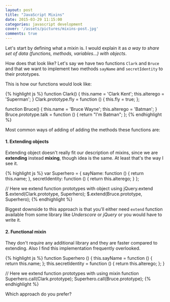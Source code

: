 ```yaml
---
layout: post
title: "JavaScript Mixins"
date: 2015-03-29 11:15:00
categories: javascript development
cover: '/assets/pictures/mixins-post.jpg'
comments: true
---
```


Let's start by defining what a mixin is. I would explain it as _a way to share set of data (functions, methods, variables…) with objects_.

How does that look like? Let's say we have two functions `Clark` and `Bruce` and that we want to implement two methods `sayName` and `secretIdentity` to their prototypes.

This is how our functions would look like:

{% highlight js %}
function Clark() {
    this.name = 'Clark Kent';
    this.alterego = 'Superman';
}
Clark.prototype.fly = function () {
    this.fly = true;
};

function Bruce() {
    this.name = 'Bruce Wayne';
    this.alterego = 'Batman';
}
Bruce.prototype.talk = function () {
    return "I'm Batman";
};
{% endhighlight %}

Most common ways of adding of adding the methods these functions are:

#### 1. Extending objects

Extending object doesn't really fit our description of mixins, since we are **extending** instead **mixing**, though idea is the same. At least that's the way I see it.

{% highlight js %}
var Superhero = {
    sayName: function () {
        return this.name;
    },
    secretIdentity: function () {
        return this.alterego;
    }
};

// Here we extend function prototypes with object using jQuery.extend
$.extend(Clark.prototype, Superhero);
$.extend(Bruce.prototype, Superhero);
{% endhighlight %}

Biggest downside to this approach is that you'll either need `extend` function available from some library like _Underscore_ or _jQuery_ or you would have to write it.


#### 2. Functional mixin

They don't require any additional library and they are faster compared to extending. Also I find this implementation frequently overlooked.

{% highlight js %}
function Superhero () {
    this.sayName = function () {
        return this.name;
    };
    this.secretIdentity = function () {
        return this.alterego;
    };
}

// Here we extend function prototypes with using mixin function
Superhero.call(Clark.prototype);
Superhero.call(Bruce.prototype);
{% endhighlight %}


Which approach do you prefer?
